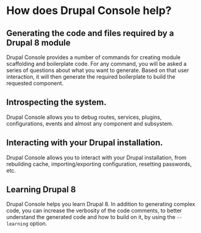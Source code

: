 # How does Drupal Console help?

## Generating the code and files required by a Drupal 8 module
Drupal Console provides a number of commands for creating module scaffolding and boilerplate code. For any command, you will be asked a series of questions about what you want to generate. Based on that user interaction, it will then generate the required boilerplate to build the requested component.

## Introspecting the system.
Drupal Console allows you to debug routes, services, plugins, configurations, events and almost any component and subsystem.

## Interacting with your Drupal installation.
Drupal Console allows you to interact with your Drupal installation, from rebuilding cache, importing/exporting configuration, resetting passwords, etc.

## Learning Drupal 8
Drupal Console helps you learn Drupal 8. In addition to generating complex code, you can increase the verbosity of the code comments, to better understand the generated code and how to build on it, by using the `--learning` option.
